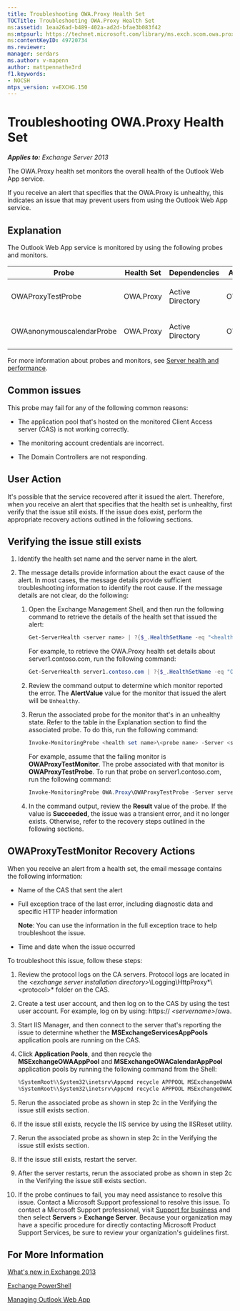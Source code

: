 ```yaml
---
title: Troubleshooting OWA.Proxy Health Set
TOCTitle: Troubleshooting OWA.Proxy Health Set
ms:assetid: 1eaa26ad-b489-402a-ad2d-bfae3b083f42
ms:mtpsurl: https://technet.microsoft.com/library/ms.exch.scom.owa.proxy(v=EXCHG.150)
ms:contentKeyID: 49720734
ms.reviewer:
manager: serdars
ms.author: v-mapenn
author: mattpennathe3rd
f1.keywords:
- NOCSH
mtps_version: v=EXCHG.150
---
```


# Troubleshooting OWA.Proxy Health Set

_**Applies to:** Exchange Server 2013_

The OWA.Proxy health set monitors the overall health of the Outlook Web App service.

If you receive an alert that specifies that the OWA.Proxy is unhealthy, this indicates an issue that may prevent users from using the Outlook Web App service.

## Explanation

The Outlook Web App service is monitored by using the following probes and monitors.

<table>
<colgroup>
<col style="width: 25%" />
<col style="width: 25%" />
<col style="width: 25%" />
<col style="width: 25%" />
</colgroup>
<thead>
<tr class="header">
<th>Probe</th>
<th>Health Set</th>
<th>Dependencies</th>
<th>Associated Monitors</th>
</tr>
</thead>
<tbody>
<tr class="odd">
<td><p>OWAProxyTestProbe</p></td>
<td><p>OWA.Proxy</p></td>
<td><p>Active Directory</p></td>
<td><p>OWAProxyTestMonitor</p></td>
</tr>
<tr class="even">
<td><p>OWAanonymouscalendarProbe</p></td>
<td><p>OWA.Proxy</p></td>
<td><p>Active Directory</p></td>
<td><p>OWAProxyTestMonitor</p></td>
</tr>
</tbody>
</table>

For more information about probes and monitors, see [Server health and performance](https://technet.microsoft.com/library/jj150551\(v=exchg.150\)).

## Common issues

This probe may fail for any of the following common reasons:

- The application pool that's hosted on the monitored Client Access server (CAS) is not working correctly.

- The monitoring account credentials are incorrect.

- The Domain Controllers are not responding.

## User Action

It's possible that the service recovered after it issued the alert. Therefore, when you receive an alert that specifies that the health set is unhealthy, first verify that the issue still exists. If the issue does exist, perform the appropriate recovery actions outlined in the following sections.

## Verifying the issue still exists

1. Identify the health set name and the server name in the alert.

2. The message details provide information about the exact cause of the alert. In most cases, the message details provide sufficient troubleshooting information to identify the root cause. If the message details are not clear, do the following:

   1. Open the Exchange Management Shell, and then run the following command to retrieve the details of the health set that issued the alert:

      ```powershell
      Get-ServerHealth <server name> | ?{$_.HealthSetName -eq "<health set name>"}
      ```

      For example, to retrieve the OWA.Proxy health set details about server1.contoso.com, run the following command:

      ```powershell
      Get-ServerHealth server1.contoso.com | ?{$_.HealthSetName -eq "OWA.Proxy"}
      ```

   2. Review the command output to determine which monitor reported the error. The **AlertValue** value for the monitor that issued the alert will be `Unhealthy`.

   3. Rerun the associated probe for the monitor that's in an unhealthy state. Refer to the table in the Explanation section to find the associated probe. To do this, run the following command:

      ```powershell
      Invoke-MonitoringProbe <health set name>\<probe name> -Server <server name> | Format-List
      ```

      For example, assume that the failing monitor is **OWAProxyTestMonitor**. The probe associated with that monitor is **OWAProxyTestProbe**. To run that probe on server1.contoso.com, run the following command:

      ```powershell
      Invoke-MonitoringProbe OWA.Proxy\OWAProxyTestProbe -Server server1.contoso.com | Format-List
      ```

   4. In the command output, review the **Result** value of the probe. If the value is **Succeeded**, the issue was a transient error, and it no longer exists. Otherwise, refer to the recovery steps outlined in the following sections.

## OWAProxyTestMonitor Recovery Actions

When you receive an alert from a health set, the email message contains the following information:

- Name of the CAS that sent the alert

- Full exception trace of the last error, including diagnostic data and specific HTTP header information

  **Note**: You can use the information in the full exception trace to help troubleshoot the issue.

- Time and date when the issue occurred

To troubleshoot this issue, follow these steps:

1. Review the protocol logs on the CA servers. Protocol logs are located in the *\<exchange server installation directory\>*\\Logging\\HttpProxy*\\\<protocol\>* folder on the CAS.

2. Create a test user account, and then log on to the CAS by using the test user account. For example, log on by using: https:// *\<servername\>*/owa.

3. Start IIS Manager, and then connect to the server that's reporting the issue to determine whether the **MSExchangeServicesAppPools** application pools are running on the CAS.

4. Click **Application Pools**, and then recycle the **MSExchangeOWAAppPool** and **MSExchangeOWACalendarAppPool** application pools by running the following command from the Shell:

   ```powershell
   %SystemRoot%\System32\inetsrv\Appcmd recycle APPPOOL MSExchangeOWAAppPool
   %SystemRoot%\System32\inetsrv\Appcmd recycle APPPOOL MSExchangeOWACalendarAppPool
   ```

5. Rerun the associated probe as shown in step 2c in the Verifying the issue still exists section.

6. If the issue still exists, recycle the IIS service by using the IISReset utility.

7. Rerun the associated probe as shown in step 2c in the Verifying the issue still exists section.

8. If the issue still exists, restart the server.

9. After the server restarts, rerun the associated probe as shown in step 2c in the Verifying the issue still exists section.

10. If the probe continues to fail, you may need assistance to resolve this issue. Contact a Microsoft Support professional to resolve this issue. To contact a Microsoft Support professional, visit [Support for business](https://support.microsoft.com/supportforbusiness/productselection) and then select **Servers** \> **Exchange Server**. Because your organization may have a specific procedure for directly contacting Microsoft Product Support Services, be sure to review your organization's guidelines first.

## For More Information

[What's new in Exchange 2013](https://technet.microsoft.com/library/jj150540\(v=exchg.150\))

[Exchange PowerShell](https://docs.microsoft.com/powershell/exchange/)

[Managing Outlook Web App](https://technet.microsoft.com/3814b665-01e8-4881-9a44-163f14789ee4\(exchg.150\)#managing)
